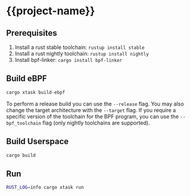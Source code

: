 # {{project-name}}

## Prerequisites

1. Install a rust stable toolchain: `rustup install stable`
1. Install a rust nightly toolchain: `rustup install nightly`
1. Install bpf-linker: `cargo install bpf-linker`

## Build eBPF

```bash
cargo xtask build-ebpf
```

To perform a release build you can use the `--release` flag.
You may also change the target architecture with the `--target` flag.
If you require a specific version of the toolchain for the BPF program, you can use the `--bpf_toolchain` flag (only nightly toolchains are supported).

## Build Userspace

```bash
cargo build
```

## Run

```bash
RUST_LOG=info cargo xtask run
```
